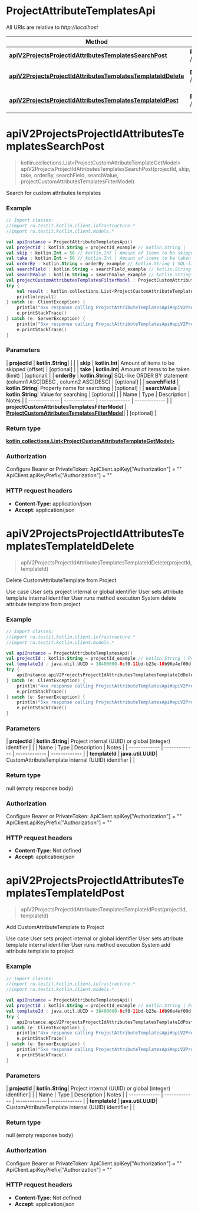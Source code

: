 # ProjectAttributeTemplatesApi

All URIs are relative to *http://localhost*

| Method | HTTP request | Description |
| ------------- | ------------- | ------------- |
| [**apiV2ProjectsProjectIdAttributesTemplatesSearchPost**](ProjectAttributeTemplatesApi.md#apiV2ProjectsProjectIdAttributesTemplatesSearchPost) | **POST** /api/v2/projects/{projectId}/attributes/templates/search | Search for custom attributes templates |
| [**apiV2ProjectsProjectIdAttributesTemplatesTemplateIdDelete**](ProjectAttributeTemplatesApi.md#apiV2ProjectsProjectIdAttributesTemplatesTemplateIdDelete) | **DELETE** /api/v2/projects/{projectId}/attributes/templates/{templateId} | Delete CustomAttributeTemplate from Project |
| [**apiV2ProjectsProjectIdAttributesTemplatesTemplateIdPost**](ProjectAttributeTemplatesApi.md#apiV2ProjectsProjectIdAttributesTemplatesTemplateIdPost) | **POST** /api/v2/projects/{projectId}/attributes/templates/{templateId} | Add CustomAttributeTemplate to Project |


<a id="apiV2ProjectsProjectIdAttributesTemplatesSearchPost"></a>
# **apiV2ProjectsProjectIdAttributesTemplatesSearchPost**
> kotlin.collections.List&lt;ProjectCustomAttributeTemplateGetModel&gt; apiV2ProjectsProjectIdAttributesTemplatesSearchPost(projectId, skip, take, orderBy, searchField, searchValue, projectCustomAttributesTemplatesFilterModel)

Search for custom attributes templates

### Example
```kotlin
// Import classes:
//import ru.testit.kotlin.client.infrastructure.*
//import ru.testit.kotlin.client.models.*

val apiInstance = ProjectAttributeTemplatesApi()
val projectId : kotlin.String = projectId_example // kotlin.String | 
val skip : kotlin.Int = 56 // kotlin.Int | Amount of items to be skipped (offset)
val take : kotlin.Int = 56 // kotlin.Int | Amount of items to be taken (limit)
val orderBy : kotlin.String = orderBy_example // kotlin.String | SQL-like  ORDER BY statement (column1 ASC|DESC , column2 ASC|DESC)
val searchField : kotlin.String = searchField_example // kotlin.String | Property name for searching
val searchValue : kotlin.String = searchValue_example // kotlin.String | Value for searching
val projectCustomAttributesTemplatesFilterModel : ProjectCustomAttributesTemplatesFilterModel =  // ProjectCustomAttributesTemplatesFilterModel | 
try {
    val result : kotlin.collections.List<ProjectCustomAttributeTemplateGetModel> = apiInstance.apiV2ProjectsProjectIdAttributesTemplatesSearchPost(projectId, skip, take, orderBy, searchField, searchValue, projectCustomAttributesTemplatesFilterModel)
    println(result)
} catch (e: ClientException) {
    println("4xx response calling ProjectAttributeTemplatesApi#apiV2ProjectsProjectIdAttributesTemplatesSearchPost")
    e.printStackTrace()
} catch (e: ServerException) {
    println("5xx response calling ProjectAttributeTemplatesApi#apiV2ProjectsProjectIdAttributesTemplatesSearchPost")
    e.printStackTrace()
}
```

### Parameters
| **projectId** | **kotlin.String**|  | |
| **skip** | **kotlin.Int**| Amount of items to be skipped (offset) | [optional] |
| **take** | **kotlin.Int**| Amount of items to be taken (limit) | [optional] |
| **orderBy** | **kotlin.String**| SQL-like  ORDER BY statement (column1 ASC|DESC , column2 ASC|DESC) | [optional] |
| **searchField** | **kotlin.String**| Property name for searching | [optional] |
| **searchValue** | **kotlin.String**| Value for searching | [optional] |
| Name | Type | Description  | Notes |
| ------------- | ------------- | ------------- | ------------- |
| **projectCustomAttributesTemplatesFilterModel** | [**ProjectCustomAttributesTemplatesFilterModel**](ProjectCustomAttributesTemplatesFilterModel.md)|  | [optional] |

### Return type

[**kotlin.collections.List&lt;ProjectCustomAttributeTemplateGetModel&gt;**](ProjectCustomAttributeTemplateGetModel.md)

### Authorization


Configure Bearer or PrivateToken:
    ApiClient.apiKey["Authorization"] = ""
    ApiClient.apiKeyPrefix["Authorization"] = ""

### HTTP request headers

 - **Content-Type**: application/json
 - **Accept**: application/json

<a id="apiV2ProjectsProjectIdAttributesTemplatesTemplateIdDelete"></a>
# **apiV2ProjectsProjectIdAttributesTemplatesTemplateIdDelete**
> apiV2ProjectsProjectIdAttributesTemplatesTemplateIdDelete(projectId, templateId)

Delete CustomAttributeTemplate from Project

 Use case   User sets project internal or global identifier    User sets attribute template internal identifier    User runs method execution   System delete attribute template from project

### Example
```kotlin
// Import classes:
//import ru.testit.kotlin.client.infrastructure.*
//import ru.testit.kotlin.client.models.*

val apiInstance = ProjectAttributeTemplatesApi()
val projectId : kotlin.String = projectId_example // kotlin.String | Project internal (UUID) or global (integer) identifier
val templateId : java.util.UUID = 38400000-8cf0-11bd-b23e-10b96e4ef00d // java.util.UUID | CustomAttributeTemplate internal (UUID) identifier
try {
    apiInstance.apiV2ProjectsProjectIdAttributesTemplatesTemplateIdDelete(projectId, templateId)
} catch (e: ClientException) {
    println("4xx response calling ProjectAttributeTemplatesApi#apiV2ProjectsProjectIdAttributesTemplatesTemplateIdDelete")
    e.printStackTrace()
} catch (e: ServerException) {
    println("5xx response calling ProjectAttributeTemplatesApi#apiV2ProjectsProjectIdAttributesTemplatesTemplateIdDelete")
    e.printStackTrace()
}
```

### Parameters
| **projectId** | **kotlin.String**| Project internal (UUID) or global (integer) identifier | |
| Name | Type | Description  | Notes |
| ------------- | ------------- | ------------- | ------------- |
| **templateId** | **java.util.UUID**| CustomAttributeTemplate internal (UUID) identifier | |

### Return type

null (empty response body)

### Authorization


Configure Bearer or PrivateToken:
    ApiClient.apiKey["Authorization"] = ""
    ApiClient.apiKeyPrefix["Authorization"] = ""

### HTTP request headers

 - **Content-Type**: Not defined
 - **Accept**: application/json

<a id="apiV2ProjectsProjectIdAttributesTemplatesTemplateIdPost"></a>
# **apiV2ProjectsProjectIdAttributesTemplatesTemplateIdPost**
> apiV2ProjectsProjectIdAttributesTemplatesTemplateIdPost(projectId, templateId)

Add CustomAttributeTemplate to Project

 Use case   User sets project internal or global identifier    User sets attribute template internal identifier    User runs method execution   System add attribute template to project

### Example
```kotlin
// Import classes:
//import ru.testit.kotlin.client.infrastructure.*
//import ru.testit.kotlin.client.models.*

val apiInstance = ProjectAttributeTemplatesApi()
val projectId : kotlin.String = projectId_example // kotlin.String | Project internal (UUID) or global (integer) identifier
val templateId : java.util.UUID = 38400000-8cf0-11bd-b23e-10b96e4ef00d // java.util.UUID | CustomAttributeTemplate internal (UUID) identifier
try {
    apiInstance.apiV2ProjectsProjectIdAttributesTemplatesTemplateIdPost(projectId, templateId)
} catch (e: ClientException) {
    println("4xx response calling ProjectAttributeTemplatesApi#apiV2ProjectsProjectIdAttributesTemplatesTemplateIdPost")
    e.printStackTrace()
} catch (e: ServerException) {
    println("5xx response calling ProjectAttributeTemplatesApi#apiV2ProjectsProjectIdAttributesTemplatesTemplateIdPost")
    e.printStackTrace()
}
```

### Parameters
| **projectId** | **kotlin.String**| Project internal (UUID) or global (integer) identifier | |
| Name | Type | Description  | Notes |
| ------------- | ------------- | ------------- | ------------- |
| **templateId** | **java.util.UUID**| CustomAttributeTemplate internal (UUID) identifier | |

### Return type

null (empty response body)

### Authorization


Configure Bearer or PrivateToken:
    ApiClient.apiKey["Authorization"] = ""
    ApiClient.apiKeyPrefix["Authorization"] = ""

### HTTP request headers

 - **Content-Type**: Not defined
 - **Accept**: application/json

